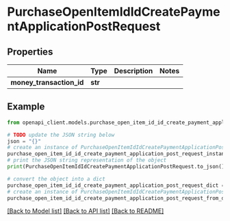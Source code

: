 # PurchaseOpenItemIdIdCreatePaymentApplicationPostRequest


## Properties

Name | Type | Description | Notes
------------ | ------------- | ------------- | -------------
**money_transaction_id** | **str** |  | 

## Example

```python
from openapi_client.models.purchase_open_item_id_id_create_payment_application_post_request import PurchaseOpenItemIdIdCreatePaymentApplicationPostRequest

# TODO update the JSON string below
json = "{}"
# create an instance of PurchaseOpenItemIdIdCreatePaymentApplicationPostRequest from a JSON string
purchase_open_item_id_id_create_payment_application_post_request_instance = PurchaseOpenItemIdIdCreatePaymentApplicationPostRequest.from_json(json)
# print the JSON string representation of the object
print(PurchaseOpenItemIdIdCreatePaymentApplicationPostRequest.to_json())

# convert the object into a dict
purchase_open_item_id_id_create_payment_application_post_request_dict = purchase_open_item_id_id_create_payment_application_post_request_instance.to_dict()
# create an instance of PurchaseOpenItemIdIdCreatePaymentApplicationPostRequest from a dict
purchase_open_item_id_id_create_payment_application_post_request_from_dict = PurchaseOpenItemIdIdCreatePaymentApplicationPostRequest.from_dict(purchase_open_item_id_id_create_payment_application_post_request_dict)
```
[[Back to Model list]](../README.md#documentation-for-models) [[Back to API list]](../README.md#documentation-for-api-endpoints) [[Back to README]](../README.md)


